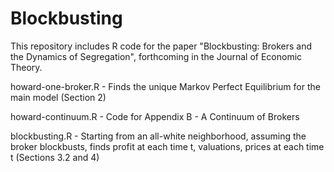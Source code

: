Blockbusting
============

This repository includes R code for the paper "Blockbusting: Brokers and the Dynamics of Segregation", forthcoming in the Journal of Economic Theory.

howard-one-broker.R - Finds the unique Markov Perfect Equilibrium for the main model (Section 2)

howard-continuum.R  - Code for Appendix B - A Continuum of Brokers

blockbusting.R      - Starting from an all-white neighborhood, assuming the broker blockbusts, 
                      finds profit at each time t, valuations, prices at each time t (Sections 3.2 and 4)
